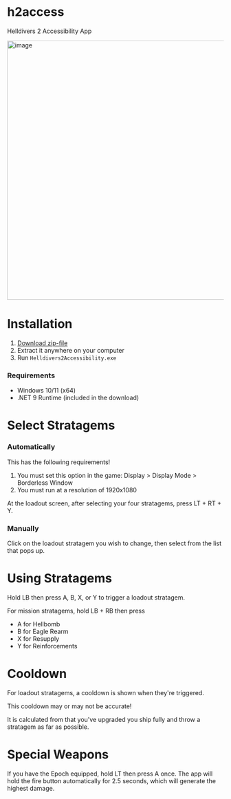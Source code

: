 # h2access
Helldivers 2 Accessibility App

<img width="886" height="603" alt="image" src="https://github.com/user-attachments/assets/f2f24ac2-8cc3-4184-a89a-1b21abd7ac1a" />

# Installation

1. [Download zip-file](https://github.com/martin-repo/h2access/releases/latest/download/Helldivers2Accessibility-win-x64.zip)
2. Extract it anywhere on your computer  
3. Run `Helldivers2Accessibility.exe`

### Requirements

- Windows 10/11 (x64)
- .NET 9 Runtime (included in the download)

# Select Stratagems

### Automatically

This has the following requirements!
1. You must set this option in the game: Display > Display Mode > Borderless Window
2. You must run at a resolution of 1920x1080

At the loadout screen, after selecting your four stratagems, press LT + RT + Y.

### Manually

Click on the loadout stratagem you wish to change, then select from the list that pops up.

# Using Stratagems

Hold LB then press A, B, X, or Y to trigger a loadout stratagem.

For mission stratagems, hold LB + RB then press
- A for Hellbomb
- B for Eagle Rearm
- X for Resupply
- Y for Reinforcements

# Cooldown

For loadout stratagems, a cooldown is shown when they're triggered.

This cooldown may or may not be accurate!

It is calculated from that you've upgraded you ship fully and throw a stratagem as far as possible.

# Special Weapons

If you have the Epoch equipped, hold LT then press A once. The app will hold the fire button automatically for 2.5 seconds, which will generate the highest damage.

